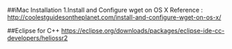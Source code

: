 ##iMac Installation
1.Install and Configure wget on OS X
Reference : http://coolestguidesontheplanet.com/install-and-configure-wget-on-os-x/

##Eclipse for C++
https://eclipse.org/downloads/packages/eclipse-ide-cc-developers/heliossr2
